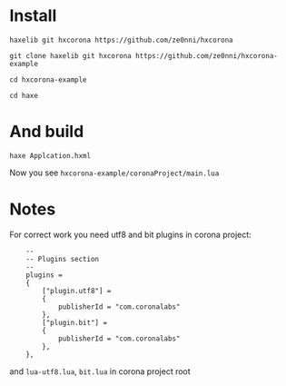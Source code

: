 # Install

```
haxelib git hxcorona https://github.com/ze0nni/hxcorona

git clone haxelib git hxcorona https://github.com/ze0nni/hxcorona-example

cd hxcorona-example

cd haxe
```


# And build

```
haxe Applcation.hxml
```

Now you see `hxcorona-example/coronaProject/main.lua`

# Notes

For correct work you need utf8 and bit plugins in corona project:

```
	--
	-- Plugins section
	--
	plugins =
	{
		["plugin.utf8"] =
        {
            publisherId = "com.coronalabs"
        },
		["plugin.bit"] =
        {
            publisherId = "com.coronalabs"
        },
	},

```

and `lua-utf8.lua`, `bit.lua` in corona project root

